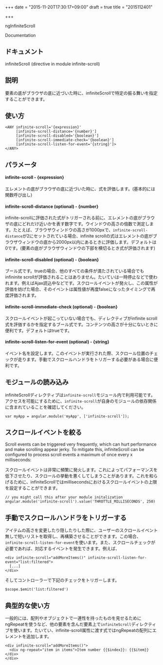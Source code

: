 +++
date = "2015-11-20T17:30:17+09:00"
draft = true
title = "2015112401"

+++

ngInfiniteScroll

Documentation

## ドキュメント

infiniteScroll (directive in module infinite-scroll)

## 説明

要素の底がブラウザの底に近づいた時に、infiniteScrollで特定の振る舞いを指定することができます。

## 使い方

```
<ANY infinite-scroll='{expression}'
     [infinite-scroll-distance='{number}']
     [infinite-scroll-disabled='{boolean}']
     [infinite-scroll-immediate-check='{boolean}']
     [infinite-scroll-listen-for-event='{string}']>
</ANY>
```

## パラメータ

#### **infinite-scroll - {expression}**
エレメントの底がブラウザの底に近づいた時に、式を評価します。(基本的には関数呼び出し)

#### **infinite-scroll-distance (optional) - {number}**

infinite-scrollに評価された式がトリガーされる前に、エレメントの底がブラウザの底にどれだけ近いかを表す数字です。ウインドウの高さの倍数で測定します。たとえば、ブラウザウィンドウの高さが1000pxで、`infinite-scroll-distance`が2にセットされている場合、infinite scrollの式はエレメントの底がブラウザウィンドウの底から2000px以内にあるときに評価します。デフォルトは0です。(要素の底がブラウザウィンドウの下部を横切るとき式が評価されます)

#### **infinite-scroll-disabled (optional) - {boolean}**

ブール式です。trueの場合、他のすべての条件が満たされている場合でも infininite scrollが評価されることはありません。たいていは一時停止などで使われます。例えばAjax読込中などです。スクロールイベントが発火し、この属性が評価を妨げた場合、そのイベントは属性値が再度falseになったタイミングで再度評価されます。

#### **infinite-scroll-immediate-check (optional) - {boolean}**

スクロールイベントが起こっていない場合でも、ディレクティブがinfinite scroll式を評価するかを指定するブール式です。コンテンツの高さが十分にないときに便利です。デフォルトはtrueです。

#### **infinite-scroll-listen-for-event (optional) - {string}**

イベント名を設定します。このイベントが実行された際、スクロール位置のチェックが走ります。手動でスクロールハンドラをトリガーする必要がある場合に便利です。

## モジュールの読み込み

infiniteScrollディレクティブは`infinite-scroll`モジュール内で利用可能です。アクセスを可能にするために、`infinite-scroll`が自身のモジュールの依存関係に含まれていることを確認してください。

```
var myApp = angular.module('myApp', ['infinite-scroll']);
```

## スクロールイベントを絞る

Scroll events can be triggered very frequently, which can hurt performance and make scrolling appear jerky. To mitigate this, infiniteScroll can be configured to process scroll events a maximum of once every x milliseconds:

スクロールイベントは非常に頻繁に発火します。これによってパフォーマンスを低下させたり、スクロールの挙動を悪くしてしまうことがあります。これを和らげるために、infiniteScrollではmillisecondsにおけるスクロールイベントの上限を設定することができます。

```
// you might call this after your module initalization
angular.module('infinite-scroll').value('THROTTLE_MILLISECONDS', 250)
```

## 手動でスクロールハンドラをトリガーする

アイテムの高さを変更したり隠したりした際に、ユーザーのスクロールイベント無しで短いリストを取得し、再構築させることができます。この場合、`infinite-scroll-listen-for-event`を使います。また、スクロールチェックが必要であれば、対応するイベントを発生できます。例えば、
```
<div infinite-scroll="addMoreItems()" infinite-scroll-listen-for-event="list:filtered">
  [...]
</div>
```

そしてコントローラーで下記のチェックをトリガーします。

```
$scope.$emit('list:filtered')
```

## 典型的な使い方

一般的には、配列やオブジェクトで一連性を持ったものを見せるためにngRepeatを使うなど、他の要素を含んだ要素上で`infiniteScroll`ディレクティブを使います。たいてい、infinite-scroll属性に渡す式ではngRepeatの配列にエレメントを追加します。

```
<div infinite-scroll="addMoreItems()">
  <div ng-repeat="item in items">Item number {{$index}}: {{$item}}</div>
</div>
```